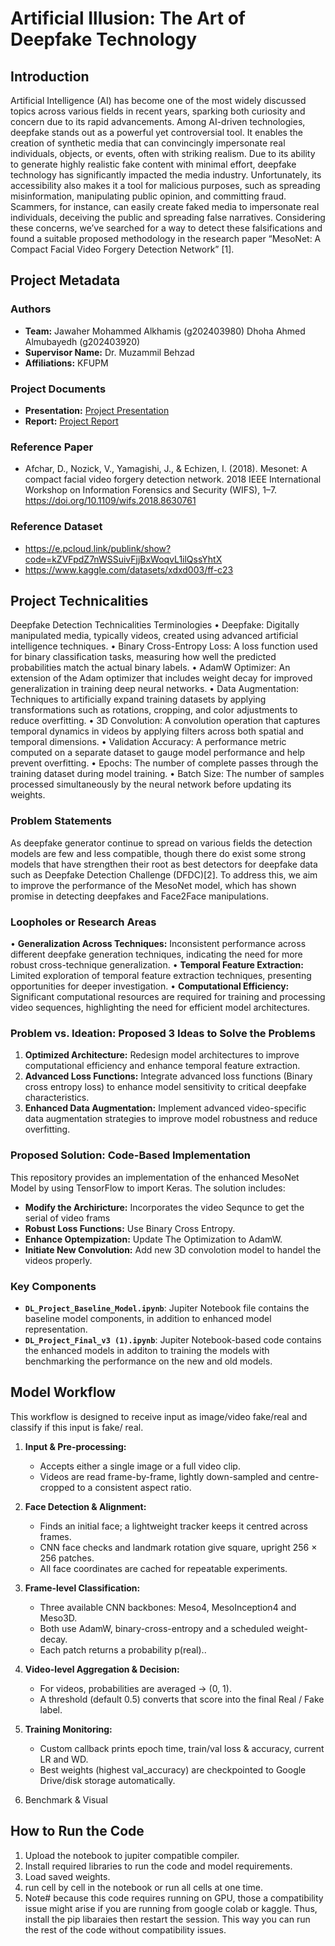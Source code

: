 # Artificial Illusion: The Art of Deepfake Technology

## Introduction
Artificial Intelligence (AI) has become one of the most widely discussed topics across various fields in recent years, sparking both curiosity and concern due to its rapid advancements. Among AI-driven technologies, deepfake stands out as a powerful yet controversial tool. It enables the creation of synthetic media that can convincingly impersonate real individuals, objects, or events, often with striking realism.
Due to its ability to generate highly realistic fake content with minimal effort, deepfake technology has significantly impacted the media industry. Unfortunately, its accessibility also makes it a tool for malicious purposes, such as spreading misinformation, manipulating public opinion, and committing fraud. Scammers, for instance, can easily create faked media to impersonate real individuals, deceiving the public and spreading false narratives.
Considering these concerns, we’ve searched for a way to detect these falsifications and found a suitable proposed methodology in the research paper “MesoNet: A Compact Facial Video Forgery Detection Network” [1].

## Project Metadata
### Authors
- **Team:** Jawaher Mohammed Alkhamis (g202403980)
            Dhoha Ahmed Almubayedh (g202403920)
- **Supervisor Name:** Dr. Muzammil Behzad
- **Affiliations:** KFUPM

### Project Documents
- **Presentation:** [Project Presentation](https://github.com/BRAIN-Lab-AI/Artificial-Illusion-The-Art-of-Deepfake-Technology/blob/main/Deep_Learning_pt.pptx)
- **Report:** [Project Report](https://github.com/BRAIN-Lab-AI/Artificial-Illusion-The-Art-of-Deepfake-Technology/blob/main/Artificial%20Illusion-The%20Art%20of%20Deepfake%20Technology_Final.pdf)
  

### Reference Paper
- Afchar, D., Nozick, V., Yamagishi, J., & Echizen, I. (2018). Mesonet: A compact facial video forgery detection network. 2018 IEEE International Workshop on Information Forensics and Security (WIFS), 1–7. https://doi.org/10.1109/wifs.2018.8630761

### Reference Dataset
- https://e.pcloud.link/publink/show?code=kZVFpdZ7nWSSuivFjjBxWoqvL1ilQssYhtX
- https://www.kaggle.com/datasets/xdxd003/ff-c23

## Project Technicalities
Deepfake Detection Technicalities
Terminologies
• Deepfake: Digitally manipulated media, typically videos, created using advanced artificial intelligence techniques.
• Binary Cross-Entropy Loss: A loss function used for binary classification tasks, measuring how well the predicted probabilities match the actual binary labels.
• AdamW Optimizer: An extension of the Adam optimizer that includes weight decay for improved generalization in training deep neural networks.
• Data Augmentation: Techniques to artificially expand training datasets by applying transformations such as rotations, cropping, and color adjustments to reduce overfitting.
• 3D Convolution: A convolution operation that captures temporal dynamics in videos by applying filters across both spatial and temporal dimensions.
• Validation Accuracy: A performance metric computed on a separate dataset to gauge model performance and help prevent overfitting.
• Epochs: The number of complete passes through the training dataset during model training.
• Batch Size: The number of samples processed simultaneously by the neural network before updating its weights.


### Problem Statements
As deepfake generator continue to spread on various fields the detection models are few and less compatible, though there do exist some strong models that have strengthen their root as best detectors for deepfake data such as Deepfake Detection Challenge (DFDC)[2]. To address this, we aim to improve the performance of the MesoNet model, which has shown promise in detecting deepfakes and Face2Face manipulations.

### Loopholes or Research Areas
• **Generalization Across Techniques:** Inconsistent performance across different deepfake generation techniques, indicating the need for more robust cross-technique generalization.
• **Temporal Feature Extraction:** Limited exploration of temporal feature extraction techniques, presenting opportunities for deeper investigation.
• **Computational Efficiency:** Significant computational resources are required for training and processing video sequences, highlighting the need for efficient model architectures.


### Problem vs. Ideation: Proposed 3 Ideas to Solve the Problems
1. **Optimized Architecture:** Redesign model architectures to improve computational efficiency and enhance temporal feature extraction.
2. **Advanced Loss Functions:** Integrate advanced loss functions (Binary cross entropy loss) to enhance model sensitivity to critical deepfake characteristics.
3. **Enhanced Data Augmentation:** Implement advanced video-specific data augmentation strategies to improve model robustness and reduce overfitting.

### Proposed Solution: Code-Based Implementation
This repository provides an implementation of the enhanced MesoNet Model by using TensorFlow to import Keras. The solution includes:

- **Modify the Archiricture:** Incorporates the video Sequnce to get the serial of video frams
- **Robust Loss Functions:** Use Binary Cross Entropy.
- **Enhance Optempization:** Update The Optimization to AdamW.
- **Initiate New Convolution:** Add new 3D convolotion model to handel the videos properly.

### Key Components
- **`DL_Project_Baseline_Model.ipynb`**: Jupiter Notebook file contains the baseline model components, in addition to enhanced model representation.
- **`DL_Project_Final_v3 (1).ipynb`**: Jupiter Notebook-based code contains the enhanced models in additon to training the models with benchmarking the performance on the new and old models. 
  
## Model Workflow
This workflow is designed to receive input as image/video fake/real and classify if this input is fake/ real.

1. **Input & Pre-processing:**
   - Accepts either a single image or a full video clip.
   - Videos are read frame-by-frame, lightly down-sampled and centre-cropped to a consistent aspect ratio.

2. **Face Detection & Alignment:**
   - Finds an initial face; a lightweight tracker keeps it centred across frames.
   - CNN face checks and landmark rotation give square, upright 256 × 256 patches.
   - All face coordinates are cached for repeatable experiments.
  
3. **Frame-level Classification:**
     - Three available CNN backbones: Meso4, MesoInception4 and Meso3D.
     - Both use AdamW, binary-cross-entropy and a scheduled weight-decay.
     - Each patch returns a probability p(real)..

4. **Video-level Aggregation & Decision:**
   - For videos, probabilities are averaged → (0, 1).
   - A threshold (default 0.5) converts that score into the final Real / Fake label.
5. **Training Monitoring:**
   - Custom callback prints epoch time, train/val loss & accuracy, current LR and WD.
   - Best weights (highest val_accuracy) are checkpointed to Google Drive/disk storage automatically.
6. Benchmark & Visual
  

## How to Run the Code

1. Upload the notebook to jupiter compatible compiler.
2. Install required libraries to run the code and model requirements.
3. Load saved weights.
4. run cell by cell in the notebook or run all cells at one time.
5. Note# because this code requires running on GPU, those a compatibility issue might arise if you are running from google colab or kaggle. Thus, install the pip libaraies then restart the session. This way you can run the rest of the code without compatibility issues. 
   


